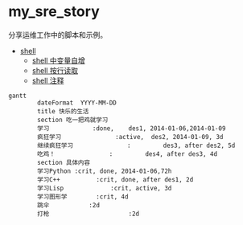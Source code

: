 # my_sre_story

分享运维工作中的脚本和示例。


- [shell](./shell/)
  * [shell 中变量自增](./shell/shell中变量自增.md)
  * [shell 按行读取](./shell/shell按行读取.md)
  * [shell 注释](./shell/shell注释.md)

```
gantt
        dateFormat  YYYY-MM-DD
        title 快乐的生活
        section 吃一把鸡就学习
        学习            :done,    des1, 2014-01-06,2014-01-09
        疯狂学习               :active,  des2, 2014-01-09, 3d
        继续疯狂学习               :         des3, after des2, 5d
        吃鸡！               :         des4, after des3, 4d
        section 具体内容
        学习Python :crit, done, 2014-01-06,72h
        学习C++          :crit, done, after des1, 2d
        学习Lisp             :crit, active, 3d
        学习图形学        :crit, 4d
        跳伞           :2d
        打枪                      :2d
```